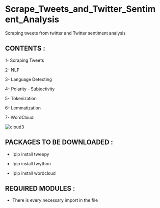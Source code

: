# Scrape_Tweets_and_Twitter_Sentiment_Analysis
Scraping tweets from twitter and Twitter sentiment analysis

## CONTENTS :

1- Scraping Tweets

2- NLP
  
3- Language Detecting  

4- Polarity - Subjectivity
  
5- Tokenization

6- Lemmatization

7- WordCloud

![cloud3](https://user-images.githubusercontent.com/73308365/119738284-2249f000-be89-11eb-820b-4b0069e5225d.png)



## PACKAGES TO BE DOWNLOADED :

* !pip install tweepy

* !pip install twython

* !pip install wordcloud

## REQUIRED MODULES :

* There is every necessary import in the file
